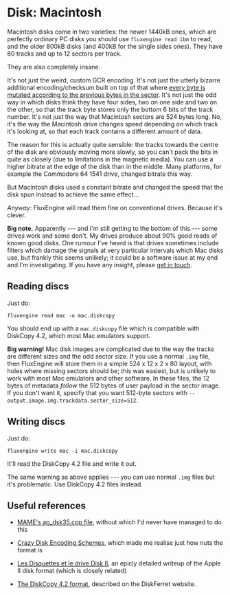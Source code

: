 Disk: Macintosh
===============

Macintosh disks come in two varieties: the newer 1440kB ones, which are
perfectly ordinary PC disks you should use `fluxengine read ibm` to read, and
the older 800kB disks (and 400kB for the single sides ones). They have 80
tracks and up to 12 sectors per track.

They are also completely insane.

It's not just the weird, custom GCR encoding. It's not just the utterly
bizarre additional encoding/checksum built on top of that where [every byte
is mutated according to the previous bytes in the
sector](https://www.bigmessowires.com/2011/10/02/crazy-disk-encoding-schemes/).
It's not just the odd way in which disks think they have four sides, two on
one side and two on the other, so that the track byte stores only the bottom
6 bits of the track number. It's not just the way that Macintosh sectors are
524 bytes long. No, it's the way the Macintosh drive changes speed depending
on which track it's looking at, so that each track contains a different
amount of data.

The reason for this is actually quite sensible: the tracks towards the centre
of the disk are obviously moving more slowly, so you can't pack the bits in
quite as closely (due to limitations in the magnetic media). You can use a
higher bitrate at the edge of the disk than in the middle. Many platforms,
for example the Commodore 64 1541 drive, changed bitrate this way.

But Macintosh disks used a constant bitrate and changed the speed that the
disk spun instead to achieve the same effect...

_Anyway_: FluxEngine will read them fine on conventional drives.
Because it's clever.

**Big note.** Apparently --- and I'm still getting to the bottom of this ---
some drives work and some don't. My drives produce about 90% good reads of
known good disks. One rumour I've heard is that drives sometimes include
filters which damage the signals at very particular intervals which Mac disks
use, but frankly this seems unlikely; it could be a software issue at my end
and I'm investigating. If you have any insight, please [get in
touch](https://github.com/davidgiven/fluxengine/issues/new).

Reading discs
-------------

Just do:

```
fluxengine read mac -o mac.diskcopy
```

You should end up with a `mac.diskcopy` file which is compatible with DiskCopy
4.2, which most Mac emulators support.

**Big warning!** Mac disk images are complicated due to the way the tracks are
different sizes and the odd sector size. If you use a normal `.img` file, then
FluxEngine will store them in a simple 524 x 12 x 2 x 80 layout, with holes
where missing sectors should be; this was easiest, but is unlikely to work with
most Mac emulators and other software. In these files, the 12 bytes of metadata
_follow_ the 512 bytes of user payload in the sector image. If you don't want
it, specify that you want 512-byte sectors with
`--output.image.img.trackdata.sector_size=512`.

Writing discs
-------------

Just do:

```
fluxengine write mac -i mac.diskcopy
```

It'll read the DiskCopy 4.2 file and write it out.

The same warning as above applies --- you can use normal `.img` files but it's
problematic. Use DiskCopy 4.2 files instead.

Useful references
-----------------

  - [MAME's ap_dsk35.cpp file](https://github.com/mamedev/mame/blob/4263a71e64377db11392c458b580c5ae83556bc7/src/lib/formats/ap_dsk35.cpp),
    without which I'd never have managed to do this

  - [Crazy Disk Encoding
    Schemes](https://www.bigmessowires.com/2011/10/02/crazy-disk-encoding-schemes/), which made
    me realise just how nuts the format is

  - [Les Disquettes et le drive Disk II](http://www.hackzapple.com/DISKII/DISKIITECH.HTM), an
    epicly detailed writeup of the Apple II disk format (which is closely related)

  - [The DiskCopy 4.2
	format](https://www.discferret.com/wiki/Apple_DiskCopy_4.2), described on
	the DiskFerret website.

